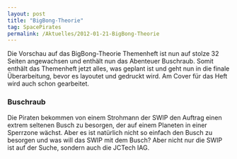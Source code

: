 ```yaml
---
layout: post
title: "BigBong-Theorie"
tag: SpacePirates
permalink: /Aktuelles/2012-01-21-BigBong-Theorie
---
```


Die Vorschau auf das BigBong-Theorie Themenheft ist nun auf stolze 32 Seiten angewachsen und enthält nun das Abenteuer Buschraub. Somit enthält das Themenheft jetzt alles, was geplant ist und geht nun in die finale Überarbeitung, bevor es layoutet und gedruckt wird. Am Cover für das Heft wird auch schon gearbeitet.

### Buschraub

Die Piraten bekommen von einem Strohmann der SWIP den Auftrag einen extrem seltenen Busch zu besorgen, der auf einem Planeten in einer Sperrzone wächst. Aber es ist natürlich nicht so einfach den Busch zu besorgen und was will das SWIP mit dem Busch? Aber nicht nur die SWIP ist auf der Suche, sondern auch die JCTech IAG.



